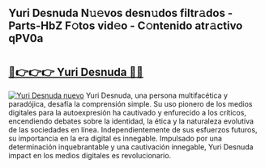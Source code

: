 ## Yuri Desnuda N𝚞𝚎vos desn𝚞dos filtr𝚊dos - Parts-HbZ F𝚘tos vid𝚎o - C𝚘ntenido atr𝚊ctivo qPV0a

# <h2><a href="http://mbdqpfx.tromn.icu/?c=Yuri+Desnuda">🔗👉👉👉 Yuri Desnuda 🔗🔗</a></h2>

[![Yuri Desnuda nuevo](https://i.imgur.com/pEAQMta.gif)](http://mbdqpfx.tromn.icu/?c=Yuri+Desnuda)
Yuri Desnuda, una persona multifacética y paradójica, desafía la comprensión simple. Su uso pionero de los medios digitales para la autoexpresión ha cautivado y enfurecido a los críticos, encendiendo debates sobre la identidad, la ética y la naturaleza evolutiva de las sociedades en línea. Independientemente de sus esfuerzos futuros, su importancia en la era digital es innegable. Impulsado por una determinación inquebrantable y una cautivación innegable, Yuri Desnuda impact en los medios digitales es revolucionario.

